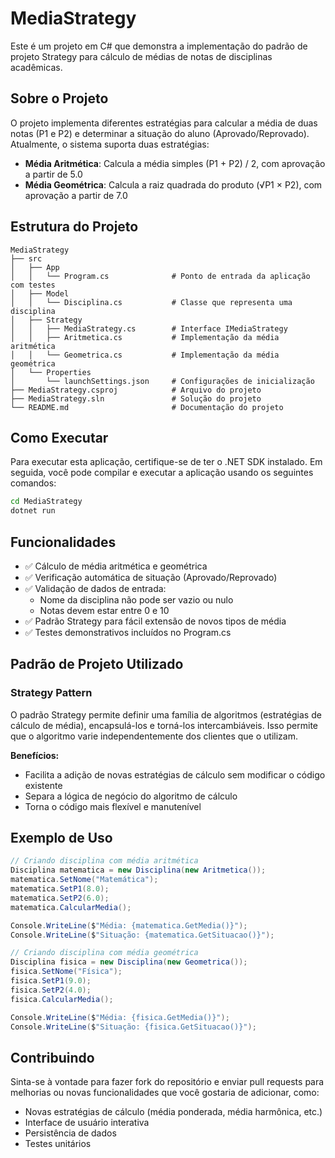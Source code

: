 # MediaStrategy

Este é um projeto em C# que demonstra a implementação do padrão de projeto Strategy para cálculo de médias de notas de disciplinas acadêmicas.

## Sobre o Projeto

O projeto implementa diferentes estratégias para calcular a média de duas notas (P1 e P2) e determinar a situação do aluno (Aprovado/Reprovado). Atualmente, o sistema suporta duas estratégias:

- **Média Aritmética**: Calcula a média simples (P1 + P2) / 2, com aprovação a partir de 5.0
- **Média Geométrica**: Calcula a raiz quadrada do produto (√P1 × P2), com aprovação a partir de 7.0

## Estrutura do Projeto

```
MediaStrategy
├── src
│   ├── App
│   │   └── Program.cs              # Ponto de entrada da aplicação com testes
│   ├── Model
│   │   └── Disciplina.cs           # Classe que representa uma disciplina
│   ├── Strategy
│   │   ├── MediaStrategy.cs        # Interface IMediaStrategy
│   │   ├── Aritmetica.cs           # Implementação da média aritmética
│   │   └── Geometrica.cs           # Implementação da média geométrica
│   └── Properties
│       └── launchSettings.json     # Configurações de inicialização
├── MediaStrategy.csproj            # Arquivo do projeto
├── MediaStrategy.sln               # Solução do projeto
└── README.md                       # Documentação do projeto
```

## Como Executar

Para executar esta aplicação, certifique-se de ter o .NET SDK instalado. Em seguida, você pode compilar e executar a aplicação usando os seguintes comandos:

```bash
cd MediaStrategy
dotnet run
```

## Funcionalidades

- ✅ Cálculo de média aritmética e geométrica
- ✅ Verificação automática de situação (Aprovado/Reprovado)
- ✅ Validação de dados de entrada:
  - Nome da disciplina não pode ser vazio ou nulo
  - Notas devem estar entre 0 e 10
- ✅ Padrão Strategy para fácil extensão de novos tipos de média
- ✅ Testes demonstrativos incluídos no Program.cs

## Padrão de Projeto Utilizado

### Strategy Pattern

O padrão Strategy permite definir uma família de algoritmos (estratégias de cálculo de média), encapsulá-los e torná-los intercambiáveis. Isso permite que o algoritmo varie independentemente dos clientes que o utilizam.

**Benefícios:**
- Facilita a adição de novas estratégias de cálculo sem modificar o código existente
- Separa a lógica de negócio do algoritmo de cálculo
- Torna o código mais flexível e manutenível

## Exemplo de Uso

```csharp
// Criando disciplina com média aritmética
Disciplina matematica = new Disciplina(new Aritmetica());
matematica.SetNome("Matemática");
matematica.SetP1(8.0);
matematica.SetP2(6.0);
matematica.CalcularMedia();

Console.WriteLine($"Média: {matematica.GetMedia()}");
Console.WriteLine($"Situação: {matematica.GetSituacao()}");

// Criando disciplina com média geométrica
Disciplina fisica = new Disciplina(new Geometrica());
fisica.SetNome("Física");
fisica.SetP1(9.0);
fisica.SetP2(4.0);
fisica.CalcularMedia();

Console.WriteLine($"Média: {fisica.GetMedia()}");
Console.WriteLine($"Situação: {fisica.GetSituacao()}");
```

## Contribuindo

Sinta-se à vontade para fazer fork do repositório e enviar pull requests para melhorias ou novas funcionalidades que você gostaria de adicionar, como:
- Novas estratégias de cálculo (média ponderada, média harmônica, etc.)
- Interface de usuário interativa
- Persistência de dados
- Testes unitários